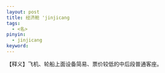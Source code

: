 ```yaml
---    
layout: post    
title: 经济舱 'jinjicang    
tags:    
  - <名>    
pinyin:     
  - jinjicang    
keyword:       
---    
```


【释义】飞机、轮船上面设备简易、票价较低的中后段普通客座。      
